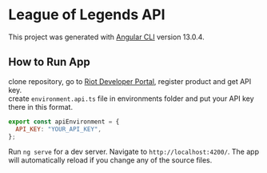 # League of Legends API

This project was generated with [Angular CLI](https://github.com/angular/angular-cli) version 13.0.4.

## How to Run App

clone repository, go to [Riot Developer Portal](https://developer.riotgames.com/), register product and get API key. <br/> create `environment.api.ts` file in environments folder and put your API key there in this format.

```js
export const apiEnvironment = {
  API_KEY: "YOUR_API_KEY",
};
```

Run `ng serve` for a dev server. Navigate to `http://localhost:4200/`. The app will automatically reload if you change any of the source files.
